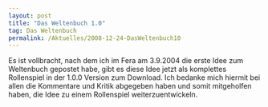 ```yaml
---
layout: post
title: "Das Weltenbuch 1.0"
tag: Das Weltenbuch
permalink: /Aktuelles/2008-12-24-DasWeltenbuch10
---
```



Es ist vollbracht, nach dem ich im Fera am 3.9.2004 die erste Idee zum Weltenbuch gepostet habe, gibt es diese Idee jetzt als komplettes Rollenspiel in der 1.0.0 Version zum Download. Ich bedanke mich hiermit bei allen die Kommentare und Kritik abgegeben haben und somit mitgeholfen haben, die Idee zu einem Rollenspiel weiterzuentwickeln.


